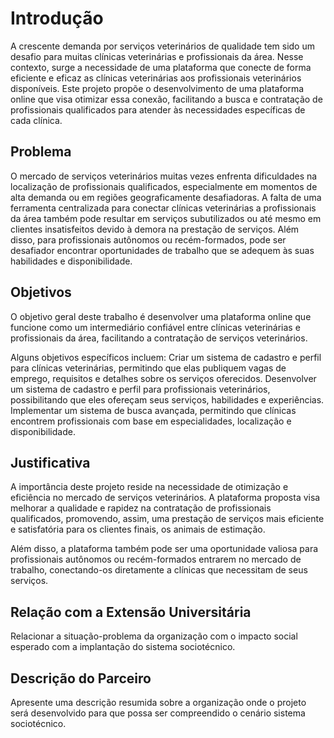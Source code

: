 # Introdução

A crescente demanda por serviços veterinários de qualidade tem sido um desafio para muitas clínicas veterinárias e profissionais da área. Nesse contexto, surge a necessidade de uma plataforma que conecte de forma eficiente e eficaz as clínicas veterinárias aos profissionais veterinários disponíveis. Este projeto propõe o desenvolvimento de uma plataforma online que visa otimizar essa conexão, facilitando a busca e contratação de profissionais qualificados para atender às necessidades específicas de cada clínica.

## Problema
O mercado de serviços veterinários muitas vezes enfrenta dificuldades na localização de profissionais qualificados, especialmente em momentos de alta demanda ou em regiões geograficamente desafiadoras. A falta de uma ferramenta centralizada para conectar clínicas veterinárias a profissionais da área também pode resultar em serviços subutilizados ou até mesmo em clientes insatisfeitos devido à demora na prestação de serviços. Além disso, para profissionais autônomos ou recém-formados, pode ser desafiador encontrar oportunidades de trabalho que se adequem às suas habilidades e disponibilidade.

## Objetivos

O objetivo geral deste trabalho é desenvolver uma plataforma online que funcione como um intermediário confiável entre clínicas veterinárias e profissionais da área, facilitando a contratação de serviços veterinários.

Alguns objetivos específicos incluem:
Criar um sistema de cadastro e perfil para clínicas veterinárias, permitindo que elas publiquem vagas de emprego, requisitos e detalhes sobre os serviços oferecidos.
Desenvolver um sistema de cadastro e perfil para profissionais veterinários, possibilitando que eles ofereçam seus serviços, habilidades e experiências.
Implementar um sistema de busca avançada, permitindo que clínicas encontrem profissionais com base em especialidades, localização e disponibilidade.

## Justificativa

A importância deste projeto reside na necessidade de otimização e eficiência no mercado de serviços veterinários. A plataforma proposta visa melhorar a qualidade e rapidez na contratação de profissionais qualificados, promovendo, assim, uma prestação de serviços mais eficiente e satisfatória para os clientes finais, os animais de estimação.

Além disso, a plataforma também pode ser uma oportunidade valiosa para profissionais autônomos ou recém-formados entrarem no mercado de trabalho, conectando-os diretamente a clínicas que necessitam de seus serviços.

## Relação com a Extensão Universitária

Relacionar a situação-problema da organização com o impacto social esperado com a implantação do sistema sociotécnico.

## Descrição do Parceiro

Apresente uma descrição resumida sobre a organização onde o projeto será desenvolvido para que possa ser compreendido o cenário sistema sociotécnico.
